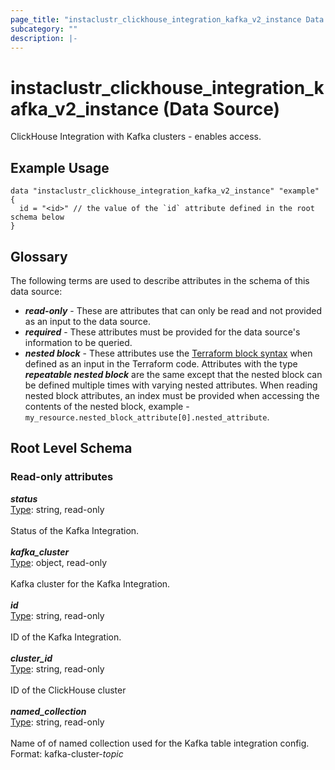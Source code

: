 ```yaml
---
page_title: "instaclustr_clickhouse_integration_kafka_v2_instance Data Source - terraform-provider-instaclustr"
subcategory: ""
description: |-
---
```


# instaclustr_clickhouse_integration_kafka_v2_instance (Data Source)
ClickHouse Integration with Kafka clusters - enables access.
## Example Usage
```
data "instaclustr_clickhouse_integration_kafka_v2_instance" "example" { 
  id = "<id>" // the value of the `id` attribute defined in the root schema below
}
```
## Glossary
The following terms are used to describe attributes in the schema of this data source:
- **_read-only_** - These are attributes that can only be read and not provided as an input to the data source.
- **_required_** - These attributes must be provided for the data source's information to be queried.
- **_nested block_** - These attributes use the [Terraform block syntax](https://www.terraform.io/language/attr-as-blocks) when defined as an input in the Terraform code. Attributes with the type **_repeatable nested block_** are the same except that the nested block can be defined multiple times with varying nested attributes. When reading nested block attributes, an index must be provided when accessing the contents of the nested block, example - `my_resource.nested_block_attribute[0].nested_attribute`.
## Root Level Schema
### Read-only attributes
*___status___*<br>
<ins>Type</ins>: string, read-only<br>
<br>Status of the Kafka Integration.<br><br>
*___kafka_cluster___*<br>
<ins>Type</ins>: object, read-only<br>
<br>Kafka cluster for the Kafka Integration.<br><br>
*___id___*<br>
<ins>Type</ins>: string, read-only<br>
<br>ID of the Kafka Integration.<br><br>
*___cluster_id___*<br>
<ins>Type</ins>: string, read-only<br>
<br>ID of the ClickHouse cluster<br><br>
*___named_collection___*<br>
<ins>Type</ins>: string, read-only<br>
<br>Name of of named collection used for the Kafka table integration config. Format: kafka-cluster-<integration-id>_topic_<topic-name><br><br>
